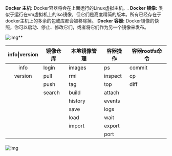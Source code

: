 

**Docker 主机:**  Docker容器将会在上面运行的Linux虚拟主机。.
**Docker 镜像:**  类似于运行在vm虚拟机上的iso镜像，但它们是高度精简的版本。所有已经存在于docker主机上的多余的包或库都会被移除掉。
**Docker 容器:** Docker镜像的快照，你可以启动、停止、修改它们，或者将它们作为另一个镜像来发布。

![img](https://images2015.cnblogs.com/blog/280044/201706/280044-20170601175556211-1614443760.jpg)**





| info\|version | 镜像仓库 | 本地镜像管理 | 容器操作 | 容器rootfs命令 |
| :-----------: | -------- | ------------ | -------- | -------------- |
|     info      | login    | images       | ps       | commit         |
|    version    | pull     | rmi          | inspect  | cp             |
|               | push     | tag          | top      | diff           |
|               | search   | build        | attach   |                |
|               |          | history      | events   |                |
|               |          | save         | logs     |                |
|               |          | load         | wait     |                |
|               |          | import       | export   |                |
|               |          |              | port     |                |



#### 



![img](https://gimg2.baidu.com/image_search/src=http%3A%2F%2Fimg2020.cnblogs.com%2Fblog%2F821814%2F202101%2F821814-20210109102912082-1978951306.png&refer=http%3A%2F%2Fimg2020.cnblogs.com&app=2002&size=f9999,10000&q=a80&n=0&g=0n&fmt=jpeg?sec=1631259063&t=9fcefe8f332d1c09dc96bd5072764d92)

